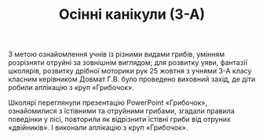 ﻿---
title: Осінні канікули (3-А)
---

З метою ознайомлення учнів із різними видами грибів, умінням розрізняти отруйні за зовнішнім виглядом; для розвитку уяви, фантазії школярів, розвитку дрібної моторики рук 25 жовтня з учнями 3-А класу класним керівником Довмат Г.В. було проведено виховний захід, де діти робили аплікацію з круп «Грибочок».

Школярі переглянули презентацію PowerPoint «Грибочок», ознайомилися з їстівними та отруйними грибами, згадали правила поведінки у лісі, повторили як відрізнити їстівні гриби від отруних «двійників». І виконали аплікацію з круп «Грибочок».

<slideshow />
